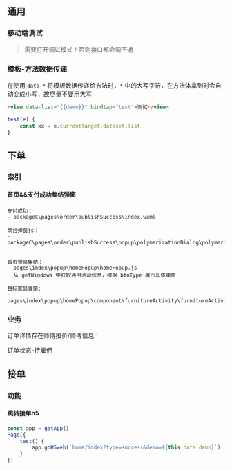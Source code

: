 ## 通用

### 移动端调试

> 需要打开调试模式！否则接口都会调不通



### 模板-方法数据传递

在使用 `data-*` 将模板数据传递给方法时，`*` 中的大写字符，在方法体拿到时会自动变成小写，故尽量不要用大写

```html
<view data-list="{{demo}}" bindtap="test">测试</view>
```

```javascript
test(e) {
    const xx = e.currentTarget.dataset.list
}
```





## 下单

### 索引

#### 首页&&支付成功集结弹窗

```
支付成功：
- packageC\pages\order\publishSuccess\index.wxml

聚合弹窗js：
- packageC\pages\order\publishSuccess\popup\polymerizationDialog\polymerizationDialog.js


首页弹窗集结：
- pages\index\popup\homePopup\homePopup.js
  从 getWindows 中获取通用活动信息，根据 btnType 展示具体弹窗

目标家具弹窗:
- pages\index\popup\homePopup\component\furnitureActivity\furnitureActivity.js
```



### 业务

订单详情存在师傅报价/师傅信息：

订单状态-待雇佣



## 接单

### 功能

#### 跳转接单h5

```javascript
const app = getApp()
Page({
    test() {
        app.goH5web(`home/index?type=success&demo=${this.data.demo}`)
    }
})

```

